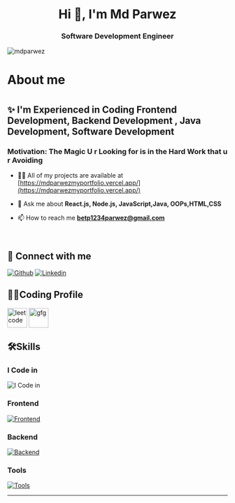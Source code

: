 <h1 align="center">Hi 👋, I'm Md Parwez</h1>
<h3 align="center">Software Development Engineer</h3>

<p align="left"> <img src="https://komarev.com/ghpvc/?username=mdparwez&label=Profile%20views&color=0e75b6&style=flat" alt="mdparwez" /> </p>
 <h1> About me <h1>
  <h2>✨  I'm Experienced in Coding Frontend Development, Backend Development , Java Development, Software Development </h2>

 ### Motivation: The Magic U r Looking for is in the Hard Work that u r Avoiding
- 👨‍💻 All of my projects are available at [https://mdparwezmyportfolio.vercel.app/](https://mdparwezmyportfolio.vercel.app/)

- 💬 Ask me about **React.js, Node.js, JavaScript,Java, OOPs,HTML,CSS**

- 📫 How to reach me **betp1234parwez@gmail.com**
<br>

## 🚀 Connect with me
[![Github](https://skillicons.dev/icons?i=github)](https://github.com/MdParwez)
[![Linkedin](https://skillicons.dev/icons?i=linkedin)](https://www.linkedin.com/in/md-parwez-3a44871b7)

## 👨‍💻Coding Profile
<a href="https://leetcode.com/imparwez/" target="blank"><img align="center" src="https://firebasestorage.googleapis.com/v0/b/storage-2a9f1.appspot.com/o/github-readme-img%2F6.svg?alt=media&token=2e74ad55-57f2-40aa-adff-c46ea7a8b4c5" alt="leetcode" height="45" width="45" /></a>
<a href="https://auth.geeksforgeeks.org/user/imparwez/" target="blank"><img align="center" src="https://firebasestorage.googleapis.com/v0/b/storage-2a9f1.appspot.com/o/github-readme-img%2F5.svg?alt=media&token=dcf0a6d1-d72b-4716-b119-5db5e169480c" alt="gfg" height="45" width="45" /></a>

## 🛠️Skills
### I Code in

![I Code in](https://skillicons.dev/icons?i=c,cpp,python,java,kotlin,js)

### Frontend
[![Frontend](https://skillicons.dev/icons?i=html,css,bootstrap,tailwind,js,ts,react,redux,angular,figma)](https://github.com/keshavop)

### Backend
[![Backend](https://skillicons.dev/icons?i=nodejs,express,mongo,mysql,firebase,aws,gcp)](https://github.com/keshavop)

### Tools
[![Tools](https://skillicons.dev/icons?i=git,github,linux,androidstudio,docker,vscode,idea,md,ps)](https://github.com/keshavop)

<hr>


